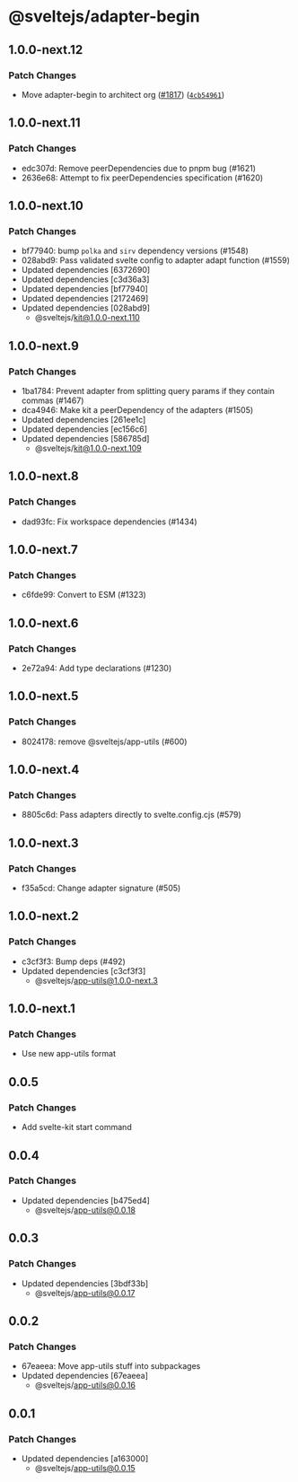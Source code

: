# @sveltejs/adapter-begin

## 1.0.0-next.12

### Patch Changes

- Move adapter-begin to architect org ([#1817](https://github.com/sveltejs/kit/pull/1817)) ([`4cb54961`](https://github.com/sveltejs/kit/commit/4cb54961717812cadb4f762276bf3126188c1639))

## 1.0.0-next.11

### Patch Changes

- edc307d: Remove peerDependencies due to pnpm bug (#1621)
- 2636e68: Attempt to fix peerDependencies specification (#1620)

## 1.0.0-next.10

### Patch Changes

- bf77940: bump `polka` and `sirv` dependency versions (#1548)
- 028abd9: Pass validated svelte config to adapter adapt function (#1559)
- Updated dependencies [6372690]
- Updated dependencies [c3d36a3]
- Updated dependencies [bf77940]
- Updated dependencies [2172469]
- Updated dependencies [028abd9]
  - @sveltejs/kit@1.0.0-next.110

## 1.0.0-next.9

### Patch Changes

- 1ba1784: Prevent adapter from splitting query params if they contain commas (#1467)
- dca4946: Make kit a peerDependency of the adapters (#1505)
- Updated dependencies [261ee1c]
- Updated dependencies [ec156c6]
- Updated dependencies [586785d]
  - @sveltejs/kit@1.0.0-next.109

## 1.0.0-next.8

### Patch Changes

- dad93fc: Fix workspace dependencies (#1434)

## 1.0.0-next.7

### Patch Changes

- c6fde99: Convert to ESM (#1323)

## 1.0.0-next.6

### Patch Changes

- 2e72a94: Add type declarations (#1230)

## 1.0.0-next.5

### Patch Changes

- 8024178: remove @sveltejs/app-utils (#600)

## 1.0.0-next.4

### Patch Changes

- 8805c6d: Pass adapters directly to svelte.config.cjs (#579)

## 1.0.0-next.3

### Patch Changes

- f35a5cd: Change adapter signature (#505)

## 1.0.0-next.2

### Patch Changes

- c3cf3f3: Bump deps (#492)
- Updated dependencies [c3cf3f3]
  - @sveltejs/app-utils@1.0.0-next.3

## 1.0.0-next.1

### Patch Changes

- Use new app-utils format

## 0.0.5

### Patch Changes

- Add svelte-kit start command

## 0.0.4

### Patch Changes

- Updated dependencies [b475ed4]
  - @sveltejs/app-utils@0.0.18

## 0.0.3

### Patch Changes

- Updated dependencies [3bdf33b]
  - @sveltejs/app-utils@0.0.17

## 0.0.2

### Patch Changes

- 67eaeea: Move app-utils stuff into subpackages
- Updated dependencies [67eaeea]
  - @sveltejs/app-utils@0.0.16

## 0.0.1

### Patch Changes

- Updated dependencies [a163000]
  - @sveltejs/app-utils@0.0.15
